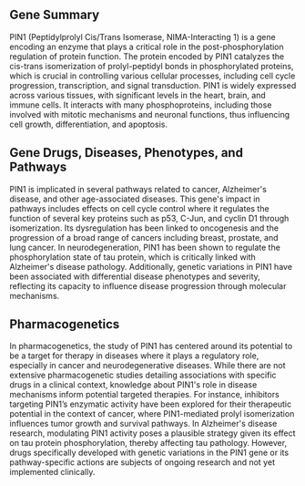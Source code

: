 ## Gene Summary
PIN1 (Peptidylprolyl Cis/Trans Isomerase, NIMA-Interacting 1) is a gene encoding an enzyme that plays a critical role in the post-phosphorylation regulation of protein function. The protein encoded by PIN1 catalyzes the cis-trans isomerization of prolyl-peptidyl bonds in phosphorylated proteins, which is crucial in controlling various cellular processes, including cell cycle progression, transcription, and signal transduction. PIN1 is widely expressed across various tissues, with significant levels in the heart, brain, and immune cells. It interacts with many phosphoproteins, including those involved with mitotic mechanisms and neuronal functions, thus influencing cell growth, differentiation, and apoptosis.

## Gene Drugs, Diseases, Phenotypes, and Pathways
PIN1 is implicated in several pathways related to cancer, Alzheimer's disease, and other age-associated diseases. This gene's impact in pathways includes effects on cell cycle control where it regulates the function of several key proteins such as p53, C-Jun, and cyclin D1 through isomerization. Its dysregulation has been linked to oncogenesis and the progression of a broad range of cancers including breast, prostate, and lung cancer. In neurodegeneration, PIN1 has been shown to regulate the phosphorylation state of tau protein, which is critically linked with Alzheimer's disease pathology. Additionally, genetic variations in PIN1 have been associated with differential disease phenotypes and severity, reflecting its capacity to influence disease progression through molecular mechanisms.

## Pharmacogenetics
In pharmacogenetics, the study of PIN1 has centered around its potential to be a target for therapy in diseases where it plays a regulatory role, especially in cancer and neurodegenerative diseases. While there are not extensive pharmacogenetic studies detailing associations with specific drugs in a clinical context, knowledge about PIN1's role in disease mechanisms inform potential targeted therapies. For instance, inhibitors targeting PIN1’s enzymatic activity have been explored for their therapeutic potential in the context of cancer, where PIN1-mediated prolyl isomerization influences tumor growth and survival pathways. In Alzheimer's disease research, modulating PIN1 activity poses a plausible strategy given its effect on tau protein phosphorylation, thereby affecting tau pathology. However, drugs specifically developed with genetic variations in the PIN1 gene or its pathway-specific actions are subjects of ongoing research and not yet implemented clinically.